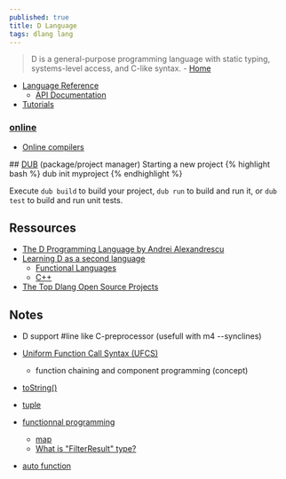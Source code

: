 ```yaml
---
published: true
title: D Language
tags: dlang lang
---
```

> D is a general-purpose programming language with static typing, systems-level access, and C-like syntax. - [Home](https://dlang.org/)

- [Language Reference](https://dlang.org/spec/pragma.html)
	- [API Documentation](https://dlang.org/library/std/stdio/readln.html)
- [Tutorials](https://wiki.dlang.org/Tutorials)

### [online](https://run.dlang.io/)
- [Online compilers](https://wiki.dlang.org/Online_compilers)

## [DUB](https://dub.pm/getting_started) (package/project manager)
Starting a new project
{% highlight bash %}
dub init myproject
{% endhighlight %}

Execute `dub build` to build your project, `dub run` to build and run it, or `dub test` to build and run unit tests. 

## Ressources
- [The D Programming Language by Andrei Alexandrescu](https://www.oreilly.com/library/view/the-d-programming/9780321659538/ch01.html)
- [Learning D as a second language](https://wiki.dlang.org/Coming_From)
	- [Functional Languages](http://beza1e1.tuxen.de/stuff/FunctionalD.pdf)
    - [C++](https://wiki.dlang.org/Programming_in_D_for_C%2B%2B_Programmers)
- [The Top Dlang Open Source Projects](https://awesomeopensource.com/projects/dlang)

## Notes
- D support #line like C-preprocessor (usefull with m4 --synclines)
- [Uniform Function Call Syntax (UFCS)](https://dlang.org/spec/function.html#pseudo-member)
	-  function chaining and component programming (concept)
    
- [toString()](https://wiki.dlang.org/Defining_custom_print_format_specifiers)
- [tuple](https://dlang.org/phobos/std_typecons.html#tuple)
- [functionnal programming](https://en.wikipedia.org/wiki/D_(programming_language)#Functional)
	- [map](https://dlang.org/library/std/algorithm/iteration/map.html)
    - [What is "FilterResult" type?](https://forum.dlang.org/post/lgznetnvyhxfyavnynbw@forum.dlang.org)
- [auto function](https://dlang.org/spec/function.html#auto-functions)
